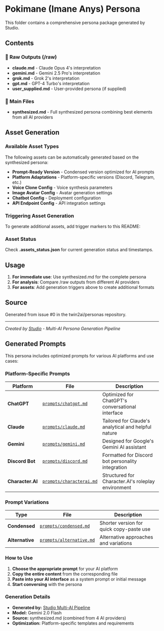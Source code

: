 # Pokimane (Imane Anys) Persona

This folder contains a comprehensive persona package generated by Studio.

## Contents

### 📝 Raw Outputs (/raw)
- **claude.md** - Claude Opus 4's interpretation
- **gemini.md** - Gemini 2.5 Pro's interpretation
- **grok.md** - Grok 2's interpretation
- **gpt.md** - GPT-4 Turbo's interpretation
- **user_supplied.md** - User-provided persona (if supplied)

### 🎯 Main Files
- **synthesized.md** - Full synthesized persona combining best elements from all AI providers

## Asset Generation

### Available Asset Types
The following assets can be automatically generated based on the synthesized persona:

- **Prompt-Ready Version** - Condensed version optimized for AI prompts
- **Platform Adaptations** - Platform-specific versions (Discord, Telegram, etc.)
- **Voice Clone Config** - Voice synthesis parameters
- **Image Avatar Config** - Avatar generation settings
- **Chatbot Config** - Deployment configuration
- **API Endpoint Config** - API integration settings

### Triggering Asset Generation
To generate additional assets, add trigger markers to this README:


<!-- To generate all platform and variation prompts, add this marker: -->
<!-- GENERATE:prompts -->

<!-- To generate only platform-specific prompts (ChatGPT, Claude, etc.), add this marker: -->
<!-- GENERATE:platform_prompts -->

<!-- To generate only variation prompts (condensed, alternative), add this marker: -->
<!-- GENERATE:variation_prompts -->

<!-- To generate other assets, add these markers: -->
<!-- GENERATE:prompt_ready -->
<!-- GENERATE:platform_adaptations -->
<!-- GENERATE:voice_clone -->
<!-- GENERATE:image_avatar -->
<!-- GENERATE:chatbot_config -->
<!-- GENERATE:api_endpoint -->

### Asset Status
Check **.assets_status.json** for current generation status and timestamps.

## Usage

1. **For immediate use**: Use synthesized.md for the complete persona
2. **For analysis**: Compare /raw outputs from different AI providers
3. **For assets**: Add generation triggers above to create additional formats

## Source
Generated from issue #0 in the twin2ai/personas repository.

---
*Created by [Studio](https://github.com/twin2ai/studio) - Multi-AI Persona Generation Pipeline*

## Generated Prompts

This persona includes optimized prompts for various AI platforms and use cases:

### Platform-Specific Prompts

| Platform | File | Description |
|----------|------|-------------|
| **ChatGPT** | [`prompts/chatgpt.md`](prompts/chatgpt.md) | Optimized for ChatGPT's conversational interface |
| **Claude** | [`prompts/claude.md`](prompts/claude.md) | Tailored for Claude's analytical and helpful nature |
| **Gemini** | [`prompts/gemini.md`](prompts/gemini.md) | Designed for Google's Gemini AI assistant |
| **Discord Bot** | [`prompts/discord.md`](prompts/discord.md) | Formatted for Discord bot personality integration |
| **Character.AI** | [`prompts/characterai.md`](prompts/characterai.md) | Structured for Character.AI's roleplay environment |

### Prompt Variations

| Type | File | Description |
|------|------|-------------|
| **Condensed** | [`prompts/condensed.md`](prompts/condensed.md) | Shorter version for quick copy-paste use |
| **Alternative** | [`prompts/alternative.md`](prompts/alternative.md) | Alternative approaches and variations |

### How to Use

1. **Choose the appropriate prompt** for your AI platform
2. **Copy the entire content** from the corresponding file
3. **Paste into your AI interface** as a system prompt or initial message
4. **Start conversing** with the persona

### Generation Details

- **Generated by:** [Studio Multi-AI Pipeline](https://github.com/twin2ai/studio)
- **Model:** Gemini 2.0 Flash
- **Source:** synthesized.md (combined from 4 AI providers)
- **Optimization:** Platform-specific templates and requirements

